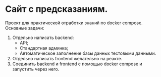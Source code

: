 # Сайт с предсказаниям.
Проект для практической отработки знаний по docker compose.
Основные задачи:
1) Отдельно написать backend: 
   - API; 
   - Стандартная админка;
   - Автоматическое заполнение базы данных тестовыми данными.
2) Отдельно написать frontend желательно на реакте.
3) Соединить backend и frontend с помощью docker compose и запустить через него.